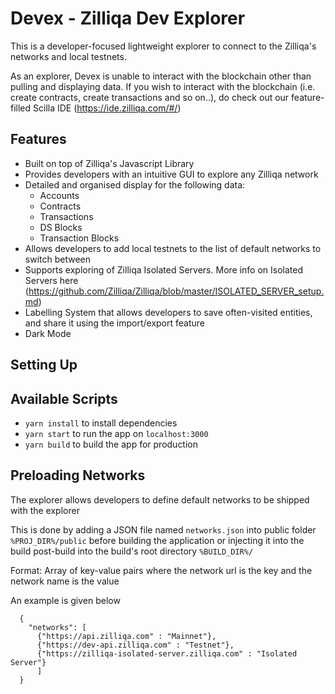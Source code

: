 # Devex - Zilliqa Dev Explorer

This is a developer-focused lightweight explorer to connect to the Zilliqa's networks and local testnets.

As an explorer, Devex is unable to interact with the blockchain other than pulling and displaying data.
If you wish to interact with the blockchain (i.e. create contracts, create transactions and so on..), do check out our feature-filled Scilla IDE (https://ide.zilliqa.com/#/)

Features
---
* Built on top of Zilliqa's Javascript Library
* Provides developers with an intuitive GUI to explore any Zilliqa network
* Detailed and organised display for the following data:
    * Accounts
    * Contracts
    * Transactions
    * DS Blocks
    * Transaction Blocks
* Allows developers to add local testnets to the list of default networks to switch between
* Supports exploring of Zilliqa Isolated Servers. More info on Isolated Servers here (https://github.com/Zilliqa/Zilliqa/blob/master/ISOLATED_SERVER_setup.md)
* Labelling System that allows developers to save often-visited entities, and share it using the import/export feature
* Dark Mode

Setting Up
---

## Available Scripts
* `yarn install` to install dependencies
* `yarn start` to run the app on `localhost:3000`
* `yarn build` to build the app for production

Preloading Networks
---

The explorer allows developers to define default networks to be shipped with the explorer

This is done by adding a JSON file named `networks.json` into public folder `%PROJ_DIR%/public` before building the application
or injecting it into the build post-build into the build's root directory `%BUILD_DIR%/`

Format: Array of key-value pairs where the network url is the key and the network name is the value

An example is given below

```
  {
    "networks": [
      {"https://api.zilliqa.com" : "Mainnet"},
      {"https://dev-api.zilliqa.com" : "Testnet"},
      {"https://zilliqa-isolated-server.zilliqa.com" : "Isolated Server"}
      ]
  }
```
